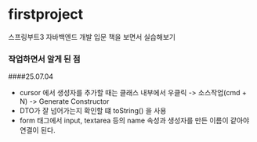 # firstproject
스프링부트3 자바백엔드 개발 입문 책을 보면서 실습해보기

### 작업하면서 알게 된 점
####25.07.04
- cursor 에서 생성자를 추가할 때는 클래스 내부에서 우클릭 -> 소스작업(cmd + N) -> Generate Constructor
- DTO가 잘 넘어가는지 확인할 떄 toString() 을 사용
- form 태그에서 input, textarea 등의 name 속성과 생성자를 만든 이름이 같아야 연결이 된다.
